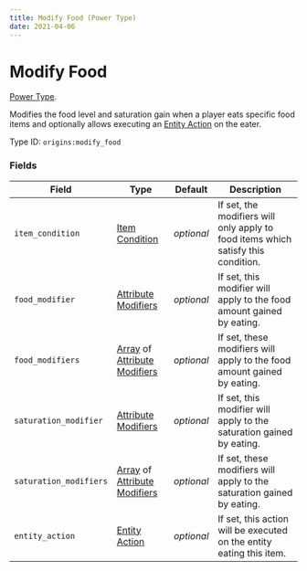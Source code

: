 ```yaml
---
title: Modify Food (Power Type)
date: 2021-04-06
---
```

# Modify Food

[Power Type](../power_types.md).

Modifies the food level and saturation gain when a player eats specific food items and optionally allows executing an [Entity Action](../entity_actions.md) on the eater.

Type ID: `origins:modify_food`

### Fields

Field  | Type | Default | Description
-------|------|---------|-------------
`item_condition` | [Item Condition](../item_conditions.md) | _optional_ | If set, the modifiers will only apply to food items which satisfy this condition.
`food_modifier` | [Attribute Modifiers](../data_types/attribute_modifier.md) | _optional_ | If set, this modifier will apply to the food amount gained by eating.
`food_modifiers` | [Array](../data_types/array.md) of [Attribute Modifiers](../data_types/attribute_modifier.md) | _optional_ | If set, these modifiers will apply to the food amount gained by eating.
`saturation_modifier` | [Attribute Modifiers](../data_types/attribute_modifier.md) | _optional_ | If set, this modifier will apply to the saturation gained by eating.
`saturation_modifiers` | [Array](../data_types/array.md) of [Attribute Modifiers](../data_types/attribute_modifier.md) | _optional_ | If set, these modifiers will apply to the saturation gained by eating.
`entity_action` | [Entity Action](../entity_actions.md) | _optional_ | If set, this action will be executed on the entity eating this item.
